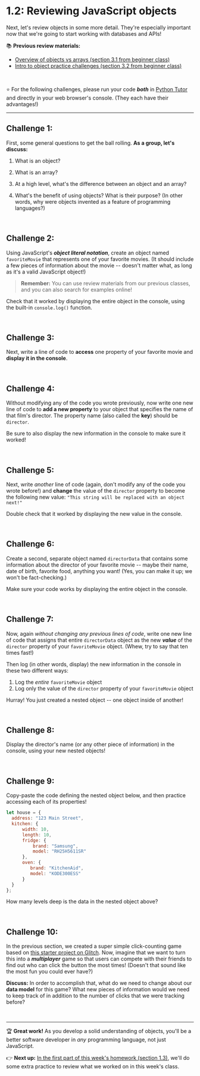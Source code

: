 # 1.2: Reviewing JavaScript objects

Next, let's review objects in some more detail. They're especially important now that we're going to start working with databases and APIs!

:books: **Previous review materials:**

  - [Overview of objects vs arrays (section 3.1 from beginner class)](https://github.com/LearnTeachCode/intro-javascript-class/blob/march-2018/week-3/3-1-overview-objects-versus-arrays.md)
  - [Intro to object practice challenges (section 3.2 from beginner class)](https://github.com/LearnTeachCode/intro-javascript-class/blob/march-2018/week-3/3-2-object-challenges.md)

<br/>

:star: For the following challenges, please run your code ***both*** in [Python Tutor](http://pythontutor.com/javascript.html#mode=edit) and directly in your web browser's console. (They each have their advantages!)

<hr/>

## Challenge 1:

First, some general questions to get the ball rolling. **As a group, let's discuss:**

  1. What is an object?
  
  2. What is an array?
  
  3. At a high level, what's the difference between an object and an array?
  
  4. What's the benefit of using objects? What is their purpose? (In other words, why were objects invented as a feature of programming languages?) 
  
<br/>

## Challenge 2:

Using JavaScript's ***object literal notation***, create an object named `favoriteMovie` that represents one of your favorite movies. (It should include a few pieces of information about the movie -- doesn't matter what, as long as it's a valid JavaScript object!)

  > **Remember:** You can use review materials from our previous classes, and you can also search for examples online!
  
Check that it worked by displaying the entire object in the console, using the built-in `console.log()` function.

<br/>

## Challenge 3:

Next, write a line of code to **access** one property of your favorite movie and **display it in the console**.

<br/>

## Challenge 4:

Without modifying any of the code you wrote previously, now write one new line of code to **add a new property** to your object that specifies the name of that film's director. The property name (also called the **key**) should be `director`.

Be sure to also display the new information in the console to make sure it worked!

<br/>

## Challenge 5:

Next, write *another* line of code (again, don't modify any of the code you wrote before!) and **change** the value of the `director` property to become the following new value: `"This string will be replaced with an object next!"`

Double check that it worked by displaying the new value in the console.

<br/>

## Challenge 6:

Create a second, separate object named `directorData` that contains some information about the director of your favorite movie -- maybe their name, date of birth, favorite food, anything you want! (Yes, you can make it up; we won't be fact-checking.)

Make sure your code works by displaying the entire object in the console.

<br/>

## Challenge 7:

Now, again *without changing any previous lines of code*, write one new line of code that assigns that entire `directorData` object as the new ***value*** of the `director` property of your `favoriteMovie` object. (Whew, try to say that ten times fast!)

Then log (in other words, display) the new information in the console in these two different ways:
  
  1. Log the *entire* `favoriteMovie` object
  2. Log only the value of the `director` property of your `favoriteMovie` object

Hurray! You just created a nested object -- one object inside of another!

<br/>

## Challenge 8:

Display the director's name (or any other piece of information) in the console, using your new nested objects!

<br/>

## Challenge 9:

Copy-paste the code defining the nested object below, and then practice accessing each of its properties!

```javascript
let house = {
  address: "123 Main Street",
  kitchen: {    
      width: 10,
      length: 10,
      fridge: {
          brand: "Samsung",
          model: "RH25H5611SR"
      },
      oven: {
         brand: "KitchenAid",
         model: "KODE300ESS"
      }
  }
};
```

How many levels deep is the data in the nested object above?

<br/>

## Challenge 10:

In the previous section, we created a super simple click-counting game based on [this starter project on Glitch](https://glitch.com/edit/#!/dragon-defeater-v0-starter). Now, imagine that we want to turn this into a ***multiplayer*** game so that users can compete with their friends to find out who can click the button the most times! (Doesn't that sound like the most fun you could ever have?)

**Discuss:** In order to accomplish that, what do we need to change about our **data model** for this game? What new pieces of information would we need to keep track of in addition to the number of clicks that we were tracking before?

<br/>

<hr/>

:trophy: **Great work!** As you develop a solid understanding of objects, you'll be a better software developer in *any* programming language, not just JavaScript.

:point_right: **Next up:** [In the first part of this week's homework (section 1.3)](https://github.com/LearnTeachCode/intro-javascript-class/blob/may-2018-int/week-1/1-3-homework-part1-review.md), we'll do some extra practice to review what we worked on in this week's class.
